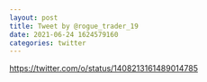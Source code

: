 ```yaml
--- 
layout: post 
title: Tweet by @rogue_trader_19 
date: 2021-06-24 1624579160 
categories: twitter 
--- 
```

https://twitter.com/o/status/1408213161489014785